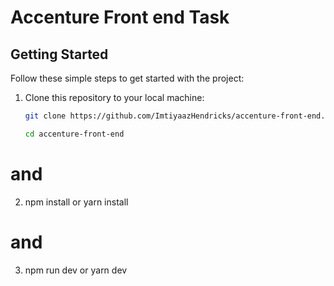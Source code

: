 # Accenture Front end Task

## Getting Started

Follow these simple steps to get started with the project:

1. Clone this repository to your local machine:

   ```bash
   git clone https://github.com/ImtiyaazHendricks/accenture-front-end.git

   cd accenture-front-end

# and

2. npm install
   or
   yarn install

# and   

3. npm run dev
   or
   yarn dev




